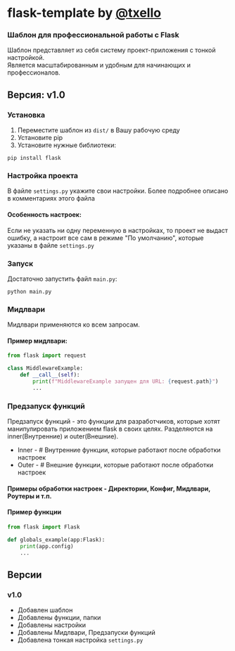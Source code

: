 # flask-template by [@txello](https://github.com/txello)

### Шаблон для профессиональной работы с Flask

Шаблон представляет из себя систему проект-приложения с тонкой настройкой.  
Является масштабированным и удобным для начинающих и профессионалов.

## Версия: v1.0

### Установка
1. Переместите шаблон из ```dist/``` в Вашу рабочую среду
2. Установите pip
3. Установите нужные библиотеки:
```console
pip install flask
```

### Настройка проекта
В файле ```settings.py``` укажите свои настройки.
Более подробнее описано в комментариях этого файла

#### Особенность настроек:
Если не указать ни одну переменную в настройках, то проект не выдаст ошибку, а настроит все сам в режиме "По умолчанию", которые указаны в файле ```settings.py```

### Запуск
Достаточно запустить файл ```main.py```:
```console
python main.py
```


### Мидлвари
Мидлвари применяются ко всем запросам.
#### Пример мидлвари:
```python
from flask import request

class MiddlewareExample:
    def __call__(self):
        print(f"MiddlewareExample запущен для URL: {request.path}")
        ...
```

### Предзапуск функций
Предзапуск функций - это функции для разработчиков, которые хотят манипулировать приложением flask в своих целях.
Разделяются на inner(Внутренние) и outer(Внешние).
* Inner - # Внутренние функции, которые работают после обработки настроек
* Outer - # Внешние функции, которые работают после обработки настроек
#### Примеры обработки настроек - Директории, Конфиг, Мидлвари, Роутеры и т.п.

#### Пример функции
```python
from flask import Flask

def globals_example(app:Flask):
    print(app.config)
    ...
```

## Версии

### v1.0
* Добавлен шаблон
* Добавлены функции, папки
* Добавлены настройки
* Добавлены Мидлвари, Предзапуски функций
* Добавлена тонкая настройка ```settings.py```